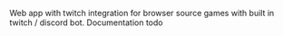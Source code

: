 Web app with twitch integration for browser source games with built in twitch / discord bot. Documentation todo
